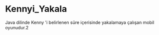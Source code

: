 # Kennyi_Yakala
Java dilinde Kenny 'i belirlenen süre içerisinde yakalamaya çalışan mobil oyunudur.2
